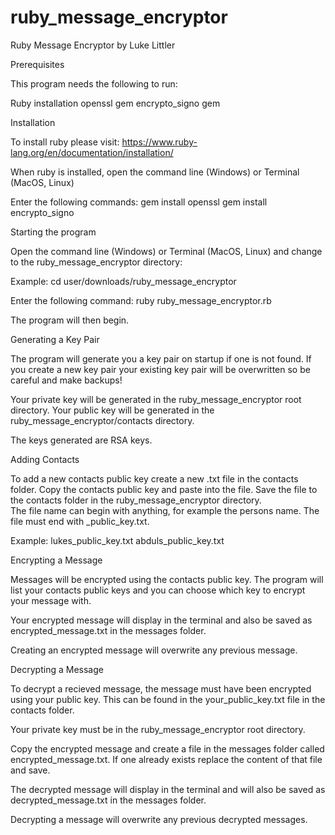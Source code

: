 # ruby_message_encryptor
Ruby Message Encryptor by Luke Littler

Prerequisites

This program needs the following to run: 

Ruby installation
openssl gem
encrypto_signo gem


Installation

To install ruby please visit:
https://www.ruby-lang.org/en/documentation/installation/ 

When ruby is installed, open the command line (Windows) or Terminal (MacOS, Linux)

Enter the following commands: 
gem install openssl
gem install encrypto_signo


Starting the program

Open the command line (Windows) or Terminal (MacOS, Linux) and change to the ruby_message_encryptor directory: 

Example:
cd user/downloads/ruby_message_encryptor

Enter the following command: 
ruby ruby_message_encryptor.rb 

The program will then begin.


Generating a Key Pair 

The program will generate you a key pair on startup if one is not found. 
If you create a new key pair your existing key pair will be overwritten so be careful and make backups!

Your private key will be generated in the ruby_message_encryptor root directory.
Your public key will be generated in the ruby_message_encryptor/contacts directory.

The keys generated are RSA keys. 


Adding Contacts

To add a new contacts public key create a new .txt file in the contacts folder.
Copy the contacts public key and paste into the file.
Save the file to the contacts folder in the ruby_message_encryptor directory.  
The file name can begin with anything, for example the persons name. 
The file must end with _public_key.txt. 

Example: 
lukes_public_key.txt
abduls_public_key.txt


Encrypting a Message

Messages will be encrypted using the contacts public key. 
The program will list your contacts public keys and you can choose which key to encrypt your message with. 

Your encrypted message will display in the terminal and also be saved as encrypted_message.txt 
in the messages folder. 

Creating an encrypted message will overwrite any previous message.


Decrypting a Message

To decrypt a recieved message, the message must have been encrypted using your public key.
This can be found in the your_public_key.txt file in the contacts folder.

Your private key must be in the ruby_message_encryptor root directory.  

Copy the encrypted message and create a file in the messages folder called encrypted_message.txt. 
If one already exists replace the content of that file and save.

The decrypted message will display in the terminal and will also be saved as decrypted_message.txt
in the messages folder. 

Decrypting a message will overwrite any previous decrypted messages. 





